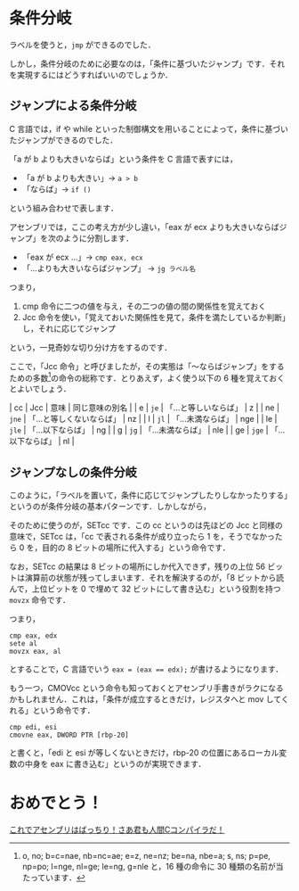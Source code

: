 # 条件分岐

ラベルを使うと，`jmp` ができるのでした．

しかし，条件分岐のために必要なのは，「条件に基づいたジャンプ」です．それを実現するにはどうすればいいのでしょうか．

## ジャンプによる条件分岐

C 言語では，if や while といった制御構文を用いることによって，条件に基づいたジャンプができるのでした．

「a が b よりも大きいならば」という条件を C 言語で表すには，

- 「a が b よりも大きい」→ `a > b`
- 「ならば」→ `if ()`

という組み合わせで表します．

アセンブリでは，ここの考え方が少し違い，「eax が ecx よりも大きいならばジャンプ」を次のように分割します．

- 「eax が ecx ...」→ `cmp eax, ecx`
- 「...よりも大きいならばジャンプ」 → `jg ラベル名`

つまり，

1. cmp 命令に二つの値を与え，その二つの値の間の関係性を覚えておく
2. Jcc 命令を使い，「覚えておいた関係性を見て，条件を満たしているか判断」し，それに応じてジャンプ

という，一見奇妙な切り分け方をするのです．

ここで，「Jcc 命令」と呼びましたが，その実態は「～ならばジャンプ」をするための多数[^1]の命令の総称です．とりあえず，よく使う以下の 6 種を覚えておくとよいでしょう．

| cc | Jcc | 意味 | 同じ意味の別名 |
| e | `je` | 「...と等しいならば」 | z |
| ne | `jne` | 「...と等しくないならば」 | nz |
| l | `jl` | 「...未満ならば」 | nge |
| le | `jle` | 「...以下ならば」 | ng |
| g | `jg` | 「...未満ならば」 | nle |
| ge | `jge` | 「...以下ならば」 | nl |

[^1]: o, no; b=c=nae, nb=nc=ae; e=z, ne=nz; be=na, nbe=a; s, ns; p=pe, np=po; l=nge, nl=ge; le=ng, g=nle と，16 種の命令に 30 種類の名前が当たっています． 

## ジャンプなしの条件分岐

このように，「ラベルを置いて，条件に応じてジャンプしたりしなかったりする」というのが条件分岐の基本パターンです．しかしながら，

そのために使うのが，SETcc です．この cc というのは先ほどの Jcc と同様の意味で，SETcc は，「cc で表される条件が成り立ったら 1 を，そうでなかったら 0 を，目的の 8 ビットの場所に代入する」という命令です．

なお，SETcc の結果は 8 ビットの場所にしか代入できず，残りの上位 56 ビットは演算前の状態が残ってしまいます．それを解決するのが，「8 ビットから読んで，上位ビットを 0 で埋めて 32 ビットにして書き込む」という役割を持つ `movzx` 命令です．

つまり，

```
cmp eax, edx
sete al
movzx eax, al
```

とすることで，C 言語でいう `eax = (eax == edx);` が書けるようになります． 

もう一つ，CMOVcc という命令も知っておくとアセンブリ手書きがラクになるかもしれません．これは，「条件が成立するときだけ，レジスタへと mov してくれる」という命令です．

```
cmp edi, esi
cmovne eax, DWORD PTR [rbp-20]
```

と書くと，「edi と esi が等しくないときだけ，rbp-20 の位置にあるローカル変数の中身を eax に書き込む」というのが実現できます．

# おめでとう！
[これでアセンブリはばっちり！さあ君も人間Cコンパイラだ！](https://hccc-in-seccamp.vercel.app/)